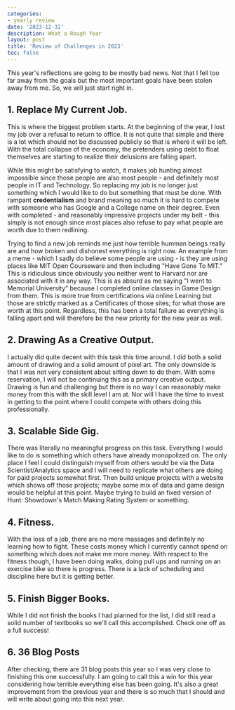 ```yaml
---
categories:
- yearly review
date: '2023-12-31'
description: What a Rough Year
layout: post
title: 'Review of Challenges in 2023'
toc: false
---
```


This year's reflections are going to be mostly bad news. Not that I fell too far away from the goals but the most important goals have been stolen away from me.
So, we will just start right in.

## 1. Replace My Current Job.
This is where the biggest problem starts. At the beginning of the year, I lost my job over a refusal to return to office.
It is not quite that simple and there is a lot which should not be discussed publicly so that is where it will be left. With the total collapse of the economy, the pretenders using debt to float themselves are starting to realize their delusions are falling apart.

While this might be satisfying to watch, it makes job hunting almost impossible since those people are also most people - and definitely most people in IT and Technology. So replacing my job is no longer just something which I would like to do but something that must be done. With rampant **credentialism** and brand meaning so much it is hard to compete with someone who has Google and a College name on their degree. Even with completed - and reasonably impressive projects under my belt - this simply is not enough since most places also refuse to pay what people are worth due to them redlining.

Trying to find a new job reminds me just how terrible humman beings really are and how broken and dishonest everything is right now. An example from a meme - which I sadly do believe some people are using - is they are using places like MIT Open Courseware and then including "Have Gone To MIT." This is ridiculous since obviously you neither went to Harvard nor are associated with it in any way. This is as absurd as me saying "I went to Memorial University" because I completed online classes in Game Design from them. This is more true from certifications via online Learning but those are strictly marked as a Certificates of those sites; for what those are worth at this point. Regardless, this has been a total failure as everything is falling apart and will therefore be the new priority for the new year as well.

## 2. Drawing As a Creative Output.
I actually did quite decent with this task this time around. I did both a solid amount of drawing and a solid amount of pixel art. The only downside is that I was not very consistent about sitting down to do them. With some reservation, I will not be continuing this as a primary creative output. Drawing is fun and challenging but there is no way I can reasonably make money from this with the skill level I am at. Nor will I have the time to invest in getting to the point where I could compete with others doing this professionally.

## 3. Scalable Side Gig.
There was literally no meaningful progress on this task. Everything I would like to do is something which others have already monopolized on. The only place I feel I could distinguish myself from others would be via the Data Scientist/Analytics space and I will need to replicate what others are doing for paid projects somewhat first. Then build unique projects with a website which shows off those projects; maybe some mix of data and game design would be helpful at this point. Maybe trying to build an fixed version of Hunt: Showdown's Match Making Rating System or something.

## 4. Fitness.
With the loss of a job, there are no more massages and definitely no learning how to fight. These costs money which I currently cannot spend on something which does not make me more money. With respect to the fitness though, I have been doing walks, doing pull ups and running on an exercise bike so there is progress. There is a lack of scheduling and discipline here but it is getting better.

## 5. Finish Bigger Books.
While I did not finish the books I had planned for the list, I did still read a solid number of textbooks so we'll call this accomplished. Check one off as a full success!

## 6. 36 Blog Posts
After checking, there are 31 blog posts this year so I was very close to finishing this one successfully.
I am going to call this a win for this year considering how terrible everything else has been going. It's also a great improvement from the previous year and there is so much that I should and will write about going into this next year.
